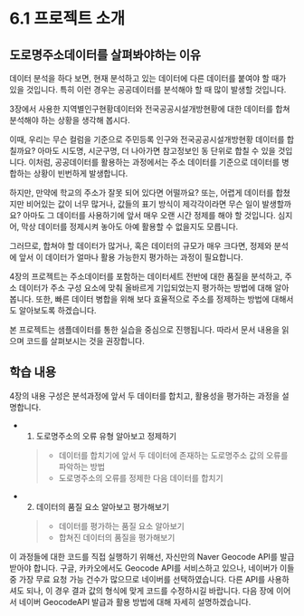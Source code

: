 # 6.1 프로젝트 소개

## 도로명주소데이터를 살펴봐야하는 이유

데이터 분석을 하다 보면, 현재 분석하고 있는 데이터에 다른 데이터를 붙여야 할 때가 있을 것입니다. 특히 이런 경우는 공공데이터를 분석해야 할 때 많이 발생할 것입니다. 

3장에서 사용한 지역별인구현황데이터와 전국공공시설개방현황에 대한 데이터를 합쳐 분석해야 하는 상황을 생각해 봅시다. 

이때, 우리는 무슨 컬럼을 기준으로 주민등록 인구와 전국공공시설개방현황 데이터를 합칠까요? 아마도 시도명, 시군구명, 더 나아가면 참고정보인 동 단위로 합칠 수 있을 것입니다. 이처럼, 공공데이터를 활용하는 과정에서는 주소 데이터를 기준으로 데이터를 병합하는 상황이 빈번하게 발생합니다. 

하지만, 만약에 학교의 주소가 잘못 되어 있다면 어떨까요? 또는, 어렵게 데이터를 합쳤지만 비어있는 값이 너무 많거나, 값들의 표기 방식이 제각각이라면 무슨 일이 발생할까요? 아마도 그 데이터를 사용하기에 앞서 매우 오랜 시간 정제를 해야 할 것입니다. 심지어, 막상 데이터를 정제시켜 놓아도 아예 활용할 수 없을지도 모릅니다. 

그러므로, 합쳐야 할 데이터가 많거나, 혹은 데이터의 규모가 매우 크다면, 정제와 분석에 앞서 이 데이터가 얼마나 활용 가능한지 평가하는 과정이 필요합니다.

4장의 프로젝트는 주소데이터를 포함하는 데이터세트 전반에 대한 품질을 분석하고, 주소 데이터가 주소 구성 요소에 맞춰 올바르게 기입되었는지 평가하는 방법에 대해 알아봅니다. 또한, 빠른 데이터 병합을 위해 보다 효율적으로 주소를 정제하는 방법에 대해서도 알아보도록 하겠습니다. 

본 프로젝트는 샘플데이터를 통한 실습을 중심으로 진행됩니다. 따라서 문서 내용을 읽으며 코드를 살펴보시는 것을 권장합니다.


## 학습 내용

4장의 내용 구성은 분석과정에 앞서 두 데이터를 합치고, 활용성을 평가하는 과정을 설명합니다. 

- 1. 도로명주소의 오류 유형 알아보고 정제하기
    > - 데이터를 합치기에 앞서 두 데이터에 존재하는 도로명주소 값의 오류를 파악하는 방법
    > - 도로명주소의 오류를 정제한 다음 데이터를 합치기

- 2. 데이터의 품질 요소 알아보고 평가해보기
    > - 데이터를 평가하는 품질 요소 알아보기
    > - 합쳐진 데이터의 품질을 평가해보기


이 과정들에 대한 코드를 직접 실행하기 위해선, 자신만의 Naver Geocode API를 발급받아야 합니다. 구글, 카카오에서도 Geocode API를 서비스하고 있으나, 네이버가 이들 중 가장 무료 요청 가능 건수가 많으므로 네이버를 선택하였습니다. 다른 API를 사용하셔도 되나, 이 경우 결과 값의 형식에 맞게 코드를 수정하시길 바랍니다. 다음 장에 이어서 네이버 GeocodeAPI 발급과 활용 방법에 대해 자세히 설명하겠습니다.








